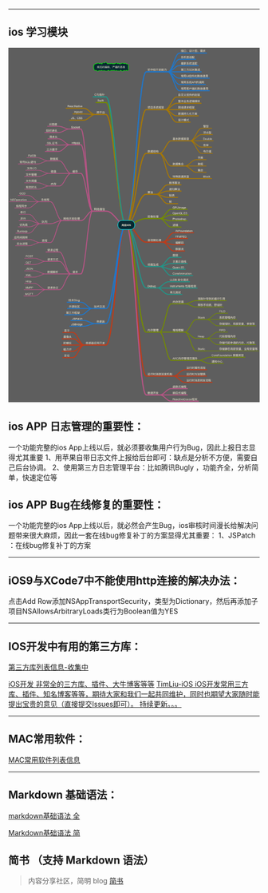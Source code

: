 **************
## ios 学习模块

![iOSLearningModule](https://github.com/niexiaobo/MyDailyDevelopmentNotes/blob/master/MyDailyDevelopmentNotes/MostusedSoftwareImages/iOSLearningModule.png)


## ios APP 日志管理的重要性：
一个功能完整的ios App上线以后，就必须要收集用户行为Bug，因此上报日志显得尤其重要
1、用苹果自带日志文件上报给后台即可：缺点是分析不方便，需要自己后台协调。
2、使用第三方日志管理平台：比如腾讯Bugly ，功能齐全，分析简单，快速定位等


## ios APP Bug在线修复的重要性：
一个功能完整的ios App上线以后，就必然会产生Bug，ios审核时间漫长给解决问题带来很大麻烦，因此一套在线bug修复补丁的方案显得尤其重要：
1、JSPatch ：在线bug修复补丁的方案

**************
## iOS9与XCode7中不能使用http连接的解决办法：

 点击Add Row添加NSAppTransportSecurity，类型为Dictionary，然后再添加子项目NSAllowsArbitraryLoads类行为Boolean值为YES

**************
## IOS开发中有用的第三方库：

[第三方库列表信息-收集中](https://github.com/niexiaobo/MyDailyDevelopmentNotes/blob/master/READMEThirdProject.md)

[iOS开发 非常全的三方库、插件、大牛博客等等](http://www.jianshu.com/p/e4ffa5808ad6)
[TimLiu-iOS iOS开发常用三方库、插件、知名博客等等，期待大家和我们一起共同维护，同时也期望大家随时能提出宝贵的意见（直接提交Issues即可）。 持续更新。。。](https://github.com/Tim9Liu9/TimLiu-iOS)


**************
## MAC常用软件：

[MAC常用软件列表信息](https://github.com/niexiaobo/MyDailyDevelopmentNotes/blob/master/READMEMacUserSof.md)

**************
## Markdown 基础语法：

[markdown基础语法 全](http://wowubuntu.com/markdown/)

[Markdown基础语法 简](http://mp.weixin.qq.com/s?__biz=MzAwMDgyMTA3Mg==&mid=2650056918&idx=2&sn=879dffff7b2604515eee7418047f8d16&scene=2&srcid=0903nMCPuxlL9nlX58sQSbAH&from=timeline&isappinstalled=0#wechat_redirect)

## 简书 （支持 Markdown 语法）
 > 内容分享社区，简明 blog 
[简书](http://www.jianshu.com)


